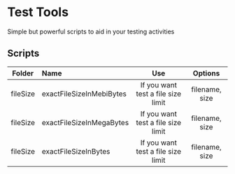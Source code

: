# Test Tools
Simple but powerful scripts to aid in your testing activities

## Scripts
| Folder   | Name                     | Use                                 | Options        |
| -------- |:-------------------------|:----------------------------------:| :-------------:|
| fileSize | exactFileSizeInMebiBytes | If you want test a file size limit  | filename, size |
| fileSize | exactFileSizeInMegaBytes | If you want test a file size limit  | filename, size |
| fileSize | exactFileSizeInBytes     | If you want test a file size limit  | filename, size |